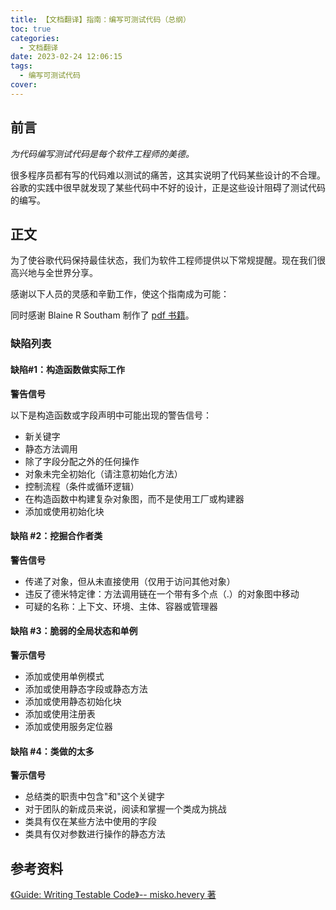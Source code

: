 ```yaml
---
title: 【文档翻译】指南：编写可测试代码（总纲）
toc: true
categories:
  - 文档翻译
date: 2023-02-24 12:06:15
tags:
  - 编写可测试代码
cover:
---
```


## 前言

_为代码编写测试代码是每个软件工程师的美德。_

很多程序员都有写的代码难以测试的痛苦，这其实说明了代码某些设计的不合理。谷歌的实践中很早就发现了某些代码中不好的设计，正是这些设计阻碍了测试代码的编写。

<!-- more -->

## 正文

为了使谷歌代码保持最佳状态，我们为软件工程师提供以下常规提醒。现在我们很高兴地与全世界分享。

感谢以下人员的灵感和辛勤工作，使这个指南成为可能：

同时感谢 Blaine R Southam 制作了 [pdf 书籍](http://misko.hevery.com/attachments/Guide-Writing%20Testable%20Code.pdf)。

### 缺陷列表

#### 缺陷#1：构造函数做实际工作

**警告信号**

以下是构造函数或字段声明中可能出现的警告信号：

- 新关键字
- 静态方法调用
- 除了字段分配之外的任何操作
- 对象未完全初始化（请注意初始化方法）
- 控制流程（条件或循环逻辑）
- 在构造函数中构建复杂对象图，而不是使用工厂或构建器
- 添加或使用初始化块

#### 缺陷 #2：挖掘合作者类

**警告信号**

- 传递了对象，但从未直接使用（仅用于访问其他对象）
- 违反了德米特定律：方法调用链在一个带有多个点（.）的对象图中移动
- 可疑的名称：上下文、环境、主体、容器或管理器

#### 缺陷 #3：脆弱的全局状态和单例

**警示信号**

- 添加或使用单例模式
- 添加或使用静态字段或静态方法
- 添加或使用静态初始化块
- 添加或使用注册表
- 添加或使用服务定位器

#### 缺陷 #4：类做的太多

**警示信号**

- 总结类的职责中包含"和"这个关键字
- 对于团队的新成员来说，阅读和掌握一个类成为挑战
- 类具有仅在某些方法中使用的字段
- 类具有仅对参数进行操作的静态方法

## 参考资料

[《Guide: Writing Testable Code》-- misko.hevery 著](http://misko.hevery.com/code-reviewers-guide)
